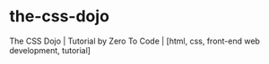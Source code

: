 # the-css-dojo
The CSS Dojo | Tutorial by Zero To Code | [html, css, front-end web development, tutorial]
